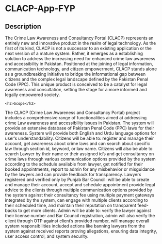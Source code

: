 # CLACP-App-FYP

<h2>Description</h2>
    The Crime Law Awareness and Consultancy Portal (CLACP) represents an entirely new and innovative product in the realm of legal technology. As the first of its kind, CLACP is not a successor to an existing application or the next version of a mature system. Rather, it emerges as a establishing solution to address the increasing need for enhanced crime law awareness and accessibility in Pakistan. Positioned at the joining of legal information, communication technology, and citizen empowerment, CLACP stands alone as a groundbreaking initiative to bridge the informational gap between citizens and the complex legal landscape defined by the Pakistan Penal Code (PPC). This unique product is conceived to be a catalyst for legal awareness and consultation, setting the stage for a more informed and legally empowered society.

    <h2>Scope</h2>
The CLACP (Crime Law Awareness and Consultancy Portal) project includes a comprehensive range of functionalities aimed at addressing crime Law awareness and accessibility issues in Pakistan. The system will provide an extensive database of Pakistan Penal Code (PPC) laws for their awareness. System will provide both English and Urdu language options for user’s understandability.
Citizens will be able to: register and manage their account, get awareness about crime laws and can search about specific law through section id, keyword, or law name. Citizens will also be able to search Lawyer by their name or their assigned id’s and get consultancy on crime laws through various communication options provided by the system according to the schedule available from lawyer, get notified for their booked appointments, report to admin for any misbehavior or misguidance by the lawyers and can provide feedback for transparency. 
Lawyers registered and verified only by Punjab Bar Council: will be able to create and manage their account, accept and schedule appointment provide legal advice to the clients through multiple communication options provided by the system against their consultancy fee using multiple payment gateways integrated by the system, can engage with multiple clients according to their scheduled time, and maintain their reputation on transparent feed-backs to get more clients. 
Admin will be able to: verify the lawyer against their license number and Bar Council registration, admin will also verify the client through OTP against client’s provided number, will manage overall system responsibilities included actions like banning lawyers from the system against received reports proving allegations, ensuring data integrity, user access control, and system security.

